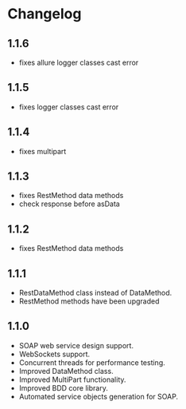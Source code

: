 # Changelog

## 1.1.6
  * fixes allure logger classes cast error

## 1.1.5
  * fixes logger classes cast error

## 1.1.4
  * fixes multipart

## 1.1.3
  * fixes RestMethod data methods
  * check response before asData

## 1.1.2
  * fixes RestMethod data methods

## 1.1.1 
  * RestDataMethod class instead of DataMethod.
  * RestMethod methods have been upgraded

## 1.1.0 
  * SOAP web service design support.
  * WebSockets support.
  * Concurrent threads for performance testing.
  * Improved DataMethod class.
  * Improved MultiPart functionality.
  * Improved BDD core library.
  * Automated service objects generation for SOAP.
